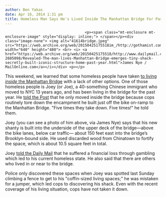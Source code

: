 ```yaml
---
author: Ben Yakas
date: Apr 16, 2014 1:31 pm
title: Homeless Man Says He's Lived Inside The Manhattan Bridge For Past Year
---
```


	
										<p><span class="mt-enclosure mt-enclosure-image" style="display: inline;"> </span></p><div class="image-none"> <img alt="41614bridge.jpeg" src="https://web.archive.org/web/20150425175518im_/http://gothamist.com/attachments/byakas/41614bridge.jpeg" width="640" height="480"> <br> <i> <a href="https://web.archive.org/web/20150425175518/http://www.dailymail.co.uk/news/article-2605098/Revealed-The-man-lives-Manhattan-Bridge-emerges-tiny-shack-secretly-built-iconic-structure-home-past-year.html">James Nye / MailOnline.com</a></i></div> <p></p>

<p>This weekend, we learned that some homeless people have taken <a href="https://web.archive.org/web/20150425175518/http://gothamist.com/2014/04/13/homeless_people_are_reportedly_livi.php">to living <em>inside</em> the Manhattan Bridge</a> with a lack of other options. One of those homeless people is Joey (or Joe), a 40-something Chinese immigrant who moved to NYC 13 years ago, and has been living in the bridge for the past year. He <a href="https://web.archive.org/web/20150425175518/http://nypost.com/2014/04/15/cops-forced-me-to-live-in-the-manhattan-bridge/">told the Post</a> that he only moved inside the bridge because cops routinely tore down the encampment he built just off the bike on-ramp to the Manhattan Bridge. &quot;Five times they take down. Five times!&quot; he told them.</p>

<p>Joey (you can see a photo of him above, via James Nye) says that his new shanty is built into the underside of the upper deck of the bridge&#x2014;above the bike lanes, below car traffic&#x2014; about 150 feet east into the bridge&#x2019;s Brooklyn-bound side. He used discarded wood from Chinatown to fortify the space, which is about 10.5 square feet in total. </p>

<p>Joey <a href="https://web.archive.org/web/20150425175518/http://www.dailymail.co.uk/news/article-2605098/Revealed-The-man-lives-Manhattan-Bridge-emerges-tiny-shack-secretly-built-iconic-structure-home-past-year.html">told the Daily Mail</a> that he suffered a financial loss through gambling which led to his current homeless state. He also said that there are others who lived in or near to the bridge. </p>

<p>Police only discovered these spaces when Joey was spotted last Sunday climbing a fence to get to his &quot;coffin-sized living spaces;&quot; he was mistaken for a jumper, which led cops to discovering his shack. Even with the recent coverage of his living situation, cops have not taken it down. </p>					
										
									
				